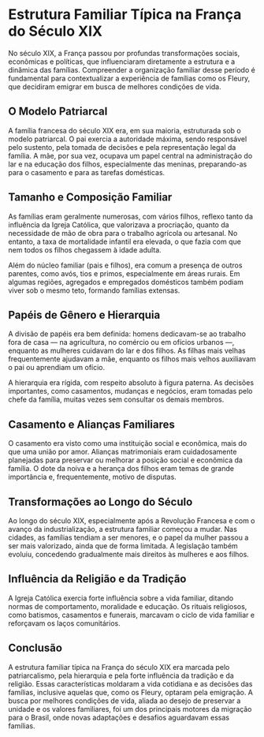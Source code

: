 # Estrutura Familiar Típica na França do Século XIX

No século XIX, a França passou por profundas transformações sociais, econômicas e políticas, que influenciaram diretamente a estrutura e a dinâmica das famílias. Compreender a organização familiar desse período é fundamental para contextualizar a experiência de famílias como os Fleury, que decidiram emigrar em busca de melhores condições de vida.

## O Modelo Patriarcal

A família francesa do século XIX era, em sua maioria, estruturada sob o modelo patriarcal. O pai exercia a autoridade máxima, sendo responsável pelo sustento, pela tomada de decisões e pela representação legal da família. A mãe, por sua vez, ocupava um papel central na administração do lar e na educação dos filhos, especialmente das meninas, preparando-as para o casamento e para as tarefas domésticas.

## Tamanho e Composição Familiar

As famílias eram geralmente numerosas, com vários filhos, reflexo tanto da influência da Igreja Católica, que valorizava a procriação, quanto da necessidade de mão de obra para o trabalho agrícola ou artesanal. No entanto, a taxa de mortalidade infantil era elevada, o que fazia com que nem todos os filhos chegassem à idade adulta.

Além do núcleo familiar (pais e filhos), era comum a presença de outros parentes, como avós, tios e primos, especialmente em áreas rurais. Em algumas regiões, agregados e empregados domésticos também podiam viver sob o mesmo teto, formando famílias extensas.

## Papéis de Gênero e Hierarquia

A divisão de papéis era bem definida: homens dedicavam-se ao trabalho fora de casa — na agricultura, no comércio ou em ofícios urbanos —, enquanto as mulheres cuidavam do lar e dos filhos. As filhas mais velhas frequentemente ajudavam a mãe, enquanto os filhos mais velhos auxiliavam o pai ou aprendiam um ofício.

A hierarquia era rígida, com respeito absoluto à figura paterna. As decisões importantes, como casamentos, mudanças e negócios, eram tomadas pelo chefe da família, muitas vezes sem consultar os demais membros.

## Casamento e Alianças Familiares

O casamento era visto como uma instituição social e econômica, mais do que uma união por amor. Alianças matrimoniais eram cuidadosamente planejadas para preservar ou melhorar a posição social e econômica da família. O dote da noiva e a herança dos filhos eram temas de grande importância e, frequentemente, motivo de disputas.

## Transformações ao Longo do Século

Ao longo do século XIX, especialmente após a Revolução Francesa e com o avanço da industrialização, a estrutura familiar começou a mudar. Nas cidades, as famílias tendiam a ser menores, e o papel da mulher passou a ser mais valorizado, ainda que de forma limitada. A legislação também evoluiu, concedendo gradualmente mais direitos às mulheres e aos filhos.

## Influência da Religião e da Tradição

A Igreja Católica exercia forte influência sobre a vida familiar, ditando normas de comportamento, moralidade e educação. Os rituais religiosos, como batismos, casamentos e funerais, marcavam o ciclo de vida familiar e reforçavam os laços comunitários.

## Conclusão

A estrutura familiar típica na França do século XIX era marcada pelo patriarcalismo, pela hierarquia e pela forte influência da tradição e da religião. Essas características moldaram a vida cotidiana e as decisões das famílias, inclusive aquelas que, como os Fleury, optaram pela emigração. A busca por melhores condições de vida, aliada ao desejo de preservar a unidade e os valores familiares, foi um dos principais motores da migração para o Brasil, onde novas adaptações e desafios aguardavam essas famílias.
